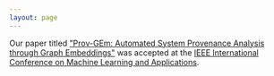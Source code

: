 ```yaml
---
layout: page
---
```


Our paper titled ["Prov-GEm: Automated System Provenance Analysis through Graph Embeddings"](/pubs/kmr+2021.pdf) was accepted at the [IEEE International Conference on Machine Learning and Applications](https://www.icmla-conference.org/icmla21/).
